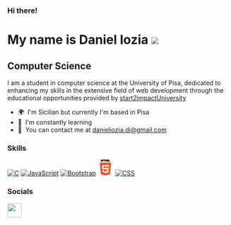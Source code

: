 ### Hi there!

<!--
**DanielIozia/DanielIozia** is a ✨ _special_ ✨ repository because its `README.md` (this file) appears on your GitHub profile.

Here are some ideas to get you started:

- 🔭 I’m currently working on ...
- 🌱 I’m currently learning ...
- 👯 I’m looking to collaborate on ...
- 🤔 I’m looking for help with ...
- 💬 Ask me about ...
- 📫 How to reach me: ...
- 😄 Pronouns: ...
- ⚡ Fun fact: ...
-->

My name is Daniel Iozia ![](https://user-images.githubusercontent.com/18350557/176309783-0785949b-9127-417c-8b55-ab5a4333674e.gif)
=====================================================================================================================================

Computer Science
------------------

I am a student in computer science at the University of Pisa, 
dedicated to enhancing my skills in the extensive field of web development through the educational 
opportunities provided by [start2impactUniversity](https://www.start2impact.it/)

* 🌍  I'm Sicilian but currently I'm based in Pisa
* 🧠  I'm constantly learning
* 📩  You can contact me at [danieliozia.di@gmail.com](danieliozia.di@gmail.com)


### Skills
<p align="left">
<a href="https://docs.microsoft.com/en-us/cpp/?view=msvc-170" target="_blank" rel="noreferrer"><img src="https://raw.githubusercontent.com/danielcranney/readme-generator/main/public/icons/skills/c-colored.svg" width="36" height="36" alt="C" /></a>
<a href="https://developer.mozilla.org/en-US/docs/Web/JavaScript" target="_blank" rel="noreferrer"><img src="https://raw.githubusercontent.com/danielcranney/readme-generator/main/public/icons/skills/javascript-colored.svg" width="36" height="36" alt="JavaScript" /></a>
<a href="https://getbootstrap.com/" target="_blank" rel="noreferrer"><img src="https://raw.githubusercontent.com/danielcranney/readme-generator/main/public/icons/skills/bootstrap-colored.svg" width="36" height="36" alt="Bootstrap" /></a>
<a href="#" target="_blank" rel="noreferrer"><img src="https://raw.githubusercontent.com/github/explore/80688e429a7d4ef2fca1e82350fe8e3517d3494d/topics/html/html.png?size=48" width="36" height="36" alt="HTML" /></a>
<a href="#" target="_blank" rel="noreferrer"><img src="https://upload.wikimedia.org/wikipedia/commons/3/3d/CSS.3.svg" width="36" height="36" alt="CSS" /></a>
</p>


### Socials
<p align="left"> <a href="https://www.instagram.com/daniel.iozia?igsh=MTNhd2p2Mmh0MDR4cw%3D%3D&utm_source=qr" target="_blank" rel="noreferrer">
<img src="https://raw.githubusercontent.com/danielcranney/readme-generator/main/public/icons/socials/instagram.svg" width="32" height="32" /></a></p>
